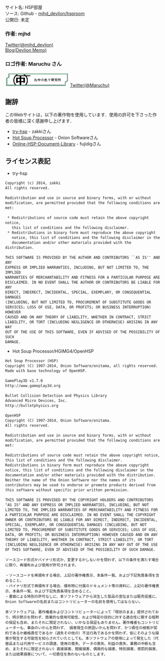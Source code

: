 サイト名: HSP部屋  
ソース: Github - [mjhd_devlion/hsproom](https://github.com/mjhd-devlion/hsproom)  
公開日: 未定  

### 作者: mjhd 
[Twitter(@mjhd_devlion)](https://twitter.com/mjhd_devlion)  
[Blog(Devlion Memo)](http://blog.devlion.net/)  

### ロゴ作者: Maruchu さん 
<a href="http://maruchu.nobody.jp/"><img src="/static/img/banners/maruchu_iroiro.gif" alt="丸中の色々研究所" style="margin: 3px;" /></a>
[Twitter(@Maruchu)](https://twitter.com/Maruchu) 

## 謝辞
このWebサイトは，以下の著作物を使用しています．使用の許可を下さった作者の皆様に深く感謝申し上げます． 

* [try-hsp](http://peppermint.jp/products/hsp/) - zakkiさん 
* [Hot Soup Processor](http://hsp.tv) - Onion Softwareさん 
* [Online-HSP-Document-Library](https://github.com/fujidig/online-hsp-document-library) - fujidigさん 

## ライセンス表記
* try-hsp
```
Copyright (c) 2014, zakki 
All rights reserved. 

Redistribution and use in source and binary forms, with or without 
modification, are permitted provided that the following conditions are met: 

 * Redistributions of source code must retain the above copyright notice, 
   this list of conditions and the following disclaimer. 
 * Redistributions in binary form must reproduce the above copyright 
   notice, this list of conditions and the following disclaimer in the 
   documentation and/or other materials provided with the distribution. 

THIS SOFTWARE IS PROVIDED BY THE AUTHOR AND CONTRIBUTORS ``AS IS'' AND ANY 
EXPRESS OR IMPLIED WARRANTIES, INCLUDING, BUT NOT LIMITED TO, THE IMPLIED 
WARRANTIES OF MERCHANTABILITY AND FITNESS FOR A PARTICULAR PURPOSE ARE 
DISCLAIMED. IN NO EVENT SHALL THE AUTHOR OR CONTRIBUTORS BE LIABLE FOR ANY 
DIRECT, INDIRECT, INCIDENTAL, SPECIAL, EXEMPLARY, OR CONSEQUENTIAL DAMAGES 
(INCLUDING, BUT NOT LIMITED TO, PROCUREMENT OF SUBSTITUTE GOODS OR 
SERVICES; LOSS OF USE, DATA, OR PROFITS; OR BUSINESS INTERRUPTION) HOWEVER 
CAUSED AND ON ANY THEORY OF LIABILITY, WHETHER IN CONTRACT, STRICT 
LIABILITY, OR TORT (INCLUDING NEGLIGENCE OR OTHERWISE) ARISING IN ANY WAY 
OUT OF THE USE OF THIS SOFTWARE, EVEN IF ADVISED OF THE POSSIBILITY OF SUCH 
DAMAGE. 
```

* Hot Soup Processor/HGIMG4/OpenHSP

```
Hot Soup Processor (HSP)
Copyright (C) 1997-2014, Onion Software/onitama, all rights reserved.
Made with base technology of OpenHSP.

GamePlay3D v1.7.0
http://www.gameplay3d.org

Bullet Collision Detection and Physics Library
Advanced Micro Devices, Inc.
http://bulletphysics.org

OpenHSP
Copyright (C) 1997-2014, Onion Software/onitama.
All rights reserved.

Redistribution and use in source and binary forms, with or without modification, are permitted provided that the following conditions are met:

Redistributions of source code must retain the above copyright notice, this list of conditions and the following disclaimer. 
Redistributions in binary form must reproduce the above copyright notice, this list of conditions and the following disclaimer in the documentation and/or other materials provided with the distribution. 
Neither the name of the Onion Software nor the names of its contributors may be used to endorse or promote products derived from this software without specific prior written permission. 

THIS SOFTWARE IS PROVIDED BY THE COPYRIGHT HOLDERS AND CONTRIBUTORS "AS IS" AND ANY EXPRESS OR IMPLIED WARRANTIES, INCLUDING, BUT NOT LIMITED TO, THE IMPLIED WARRANTIES OF MERCHANTABILITY AND FITNESS FOR A PARTICULAR PURPOSE ARE DISCLAIMED. IN NO EVENT SHALL THE COPYRIGHT OWNER OR CONTRIBUTORS BE LIABLE FOR ANY DIRECT, INDIRECT, INCIDENTAL, SPECIAL, EXEMPLARY, OR CONSEQUENTIAL DAMAGES (INCLUDING, BUT NOT LIMITED TO, PROCUREMENT OF SUBSTITUTE GOODS OR SERVICES; LOSS OF USE, DATA, OR PROFITS; OR BUSINESS INTERRUPTION) HOWEVER CAUSED AND ON ANY THEORY OF LIABILITY, WHETHER IN CONTRACT, STRICT LIABILITY, OR TORT (INCLUDING NEGLIGENCE OR OTHERWISE) ARISING IN ANY WAY OUT OF THE USE OF THIS SOFTWARE, EVEN IF ADVISED OF THE POSSIBILITY OF SUCH DAMAGE.

ソースコード形式かバイナリ形式か、変更するかしないかを問わず、以下の条件を満たす場合に限り、再頒布および使用が許可されます。 

・ソースコードを再頒布する場合、上記の著作権表示、本条件一覧、および下記免責条項を含めること。 
・バイナリ形式で再頒布する場合、頒布物に付属のドキュメント等の資料に、上記の著作権表示、本条件一覧、および下記免責条項を含めること。 
・書面による特別の許可なしに、本ソフトウェアから派生した製品の宣伝または販売促進に、Onion Softwareの名前またはコントリビューターの名前を使用してはならない。 

本ソフトウェアは、著作権者およびコントリビューターによって「現状のまま」提供されており、明示黙示を問わず、商業的な使用可能性、および特定の目的に対する適合性に関する暗黙の保証も含め、またそれに限定されない、いかなる保証もありません。著作権者もコントリビューターも、事由のいかんを問わず、 損害発生の原因いかんを問わず、かつ責任の根拠が契約であるか厳格責任であるか（過失その他の）不法行為であるかを問わず、仮にそのような損害が発生する可能性を知らされていたとしても、本ソフトウェアの使用によって発生した（代替品または代用サービスの調達、使用の喪失、データの喪失、利益の喪失、業務の中断も含め、またそれに限定されない）直接損害、間接損害、偶発的な損害、特別損害、懲罰的損害、または結果損害について、一切責任を負わないものとします。 
```
